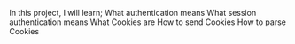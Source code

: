 In this project, I will learn;
What authentication means
What session authentication means
What Cookies are
How to send Cookies
How to parse Cookies
